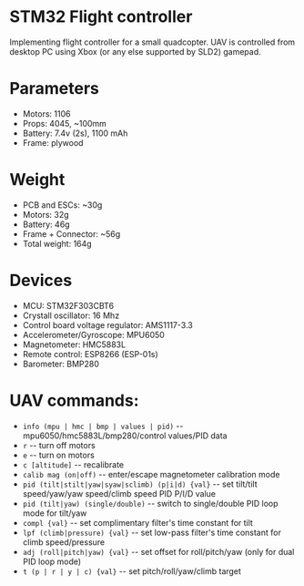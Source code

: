 STM32 Flight controller
=========================

Implementing flight controller for a small quadcopter. UAV is controlled
from desktop PC using Xbox (or any else supported by SLD2) gamepad.

Parameters
==========
 * Motors: 1106
 * Props: 4045, ~100mm
 * Battery: 7.4v (2s), 1100 mAh
 * Frame: plywood

Weight
======
 * PCB and ESCs: ~30g
 * Motors: 32g
 * Battery: 46g
 * Frame + Connector: ~56g
 * Total weight: 164g 

Devices
=======
 * MCU: STM32F303CBT6
 * Crystall oscillator: 16 Mhz
 * Control board voltage regulator: AMS1117-3.3
 * Accelerometer/Gyroscope: MPU6050
 * Magnetometer: HMC5883L
 * Remote control: ESP8266 (ESP-01s)
 * Barometer: BMP280

UAV commands:
=============
 
 * `info (mpu | hmc | bmp | values | pid)` -- mpu6050/hmc5883L/bmp280/control values/PID data
 * `r` -- turn off motors
 * `e` -- turn on motors
 * `c [altitude]` -- recalibrate
 * `calib mag (on|off)` -- enter/escape magnetometer calibration mode
 * `pid (tilt|stilt|yaw|syaw|sclimb) (p|i|d) {val}` -- set tilt/tilt speed/yaw/yaw speed/climb speed PID P/I/D value
 * `pid (tilt|yaw) (single/double)` -- switch to single/double PID loop mode for tilt/yaw
 * `compl {val}` -- set complimentary filter's time constant for tilt
 * `lpf (climb|pressure) {val}` -- set low-pass filter's time constant for climb speed/pressure
 * `adj (roll|pitch|yaw) {val}` -- set offset for roll/pitch/yaw (only for dual PID loop mode)
 * `t (p | r | y | c) {val}` -- set pitch/roll/yaw/climb target
